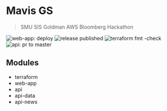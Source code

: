 # Mavis GS 
> SMU SIS Goldman AWS Bloomberg Hackathon

![web-app: deploy](https://github.com/fuxingloh/smu-goldman-hackathon/workflows/web-app:%20deploy/badge.svg)
![release published](https://github.com/fuxingloh/smu-goldman-hackathon/workflows/release%20published/badge.svg)
![terraform fmt -check](https://github.com/fuxingloh/smu-goldman-hackathon/workflows/terraform%20fmt%20-check/badge.svg)
![api: pr to master](https://github.com/fuxingloh/smu-goldman-hackathon/workflows/api:%20pr%20to%20master/badge.svg)

## Modules
- terraform
- web-app
- api
- api-data
- api-news
